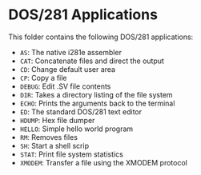 # DOS/281 Applications
This folder contains the following DOS/281 applications:
- `AS`: The native i281e assembler
- `CAT`: Concatenate files and direct the output 
- `CD`: Change default user area
- `CP`: Copy a file
- `DEBUG`: Edit .SV file contents
- `DIR`: Takes a directory listing of the file system
- `ECHO`: Prints the arguments back to the terminal
- `ED`: The standard DOS/281 text editor
- `HDUMP`: Hex file dumper
- `HELLO`: Simple hello world program
- `RM`: Removes files
- `SH`: Start a shell scrip
- `STAT`: Print file system statistics
- `XMODEM`: Transfer a file using the XMODEM protocol
